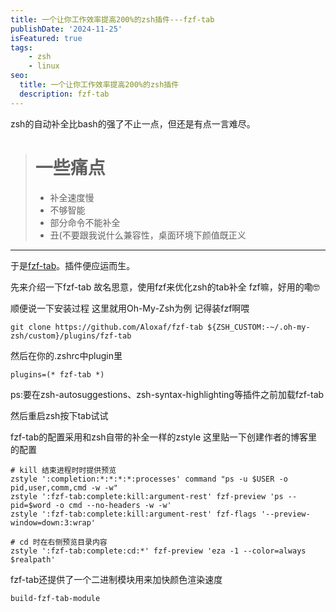 ```yaml
---
title: 一个让你工作效率提高200%的zsh插件---fzf-tab
publishDate: '2024-11-25'
isFeatured: true
tags:
    - zsh
    - linux
seo:
  title: 一个让你工作效率提高200%的zsh插件
  description: fzf-tab
---
```

zsh的自动补全比bash的强了不止一点，但还是有点一言难尽。
> # 一些痛点
> - 补全速度慢
> - 不够智能
> - 部分命令不能补全
> - 丑(不要跟我说什么兼容性，桌面环境下颜值既正义

---

于是[fzf-tab](https://github.com/Aloxaf/fzf-tab "fzf-tab的GitHub仓库")。插件便应运而生。

先来介绍一下fzf-tab
故名思意，使用fzf来优化zsh的tab补全
fzf嘛，好用的嘞🤓

顺便说一下安装过程
这里就用Oh-My-Zsh为例
记得装fzf啊喂
```
git clone https://github.com/Aloxaf/fzf-tab ${ZSH_CUSTOM:-~/.oh-my-zsh/custom}/plugins/fzf-tab
```
然后在你的.zshrc中plugin里
```
plugins=(* fzf-tab *)
```
ps:要在zsh-autosuggestions、zsh-syntax-highlighting等插件之前加载fzf-tab

然后重启zsh按下tab试试

fzf-tab的配置采用和zsh自带的补全一样的zstyle
这里贴一下创建作者的博客里的配置
```
# kill 结束进程时时提供预览
zstyle ':completion:*:*:*:*:processes' command "ps -u $USER -o pid,user,comm,cmd -w -w"
zstyle ':fzf-tab:complete:kill:argument-rest' fzf-preview 'ps --pid=$word -o cmd --no-headers -w -w'
zstyle ':fzf-tab:complete:kill:argument-rest' fzf-flags '--preview-window=down:3:wrap'

# cd 时在右侧预览目录内容
zstyle ':fzf-tab:complete:cd:*' fzf-preview 'eza -1 --color=always $realpath'
```

fzf-tab还提供了一个二进制模块用来加快颜色渲染速度
```
build-fzf-tab-module
```




